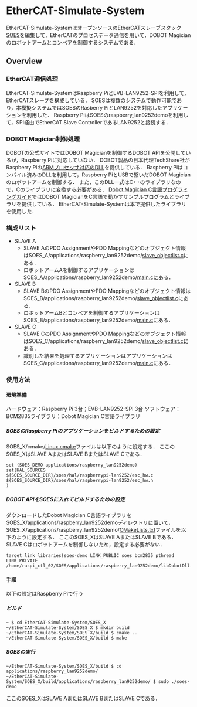 # EtherCAT-Simulate-System
EtherCAT-Simulate-SystemはオープンソースのEtherCATスレーブスタック[SOES](https://github.com/OpenEtherCATsociety/SOES "SOES")を編集して，EtherCATのプロセスデータ通信を用いて，DOBOT Magicianのロボットアームとコンベアを制御するシステムである．

## Overview

### EtherCAT通信処理
EtherCAT-Simulate-SystemはRaspberry PiとEVB-LAN9252-SPIを利用して，EtherCATスレーブを構成している．
SOESは複数のシステムで動作可能であり，本模擬システムではSOESのRasberry PiとLAN9252を対応したアプリケーションを利用した．
Raspberry PiはSOESのraspberry_lan9252demoを利用して，SPI経由でEtherCAT Slave ControllerであるLAN9252と接続する．

### DOBOT Magician制御処理
DOBOTの公式サイトではDOBOT Magicianを制御するDOBOT APIを公開しているが，Raspberry Piに対応していない．
DOBOT製品の日本代理TechShare社がRaspberry Piの[ARMプロセッサ対応のDLL](https://techshare.co.jp/faq/dobot/magician/dobotmagician%E3%82%92raspberry-pi%E3%81%A7%E5%8B%95%E3%81%8B%E3%81%97%E3%81%9F%E3%81%84.html "dll")を提供している．
Raspberry Piはコンパイル済みのDLLを利用して，Raspberry PiとUSBで繋いだDOBOT Magicianのロボットアームを制御する．
また，このDLL一式はC++のライブラリなので，Cのライブラリに変換する必要がある．
[Dobot Magician C言語プログラミングガイド](https://www.physical-computing.jp/product/2136 "dobot_c")ではDOBOT MagicianをC言語で動かすサンプルプログラムとライブラリを提供している．
EtherCAT-Simulate-Systemは本で提供したライブラリを使用した．

### 構成リスト
- SLAVE A
  - SLAVE AのPDO AssignmentやPDO Mappingなどのオブジェクト情報はSOES_A/applications/raspberry_lan9252demo/[slave_objectlist.c](https://github.com/akiyama-lab/EtherCAT-Simulate-System/blob/main/SOES_A/applications/raspberry_lan9252demo/slave_objectlist.c "a")にある．
  - ロボットアームAを制御するアプリケーションはSOES_A/applications/raspberry_lan9252demo/[main.c](https://github.com/akiyama-lab/EtherCAT-Simulate-System/blob/main/SOES_A/applications/raspberry_lan9252demo/main.c "a")にある．
- SLAVE B
  - SLAVE BのPDO AssignmentやPDO Mappingなどのオブジェクト情報はSOES_B/applications/raspberry_lan9252demo/[slave_objectlist.c](https://github.com/akiyama-lab/EtherCAT-Simulate-System/blob/main/SOES_B/applications/raspberry_lan9252demo/slave_objectlist.c "b")にある．
  - ロボットアームBとコンベアを制御するアプリケーションはSOES_B/applications/raspberry_lan9252demo/[main.c](https://github.com/akiyama-lab/EtherCAT-Simulate-System/blob/main/SOES_B/applications/raspberry_lan9252demo/main.c "b")にある．
- SLAVE C
    [](色識別pythonスクリプトはSOES_C/build/applications/raspberry_lan9252demo/colorDetect.pyである．)
  - SLAVE CのPDO AssignmentやPDO Mappingなどのオブジェクト情報はSOES_C/applications/raspberry_lan9252demo/[slave_objectlist.c](https://github.com/akiyama-lab/EtherCAT-Simulate-System/blob/main/SOES_C/applications/raspberry_lan9252demo/slave_objectlist.c "c")にある．
  - 識別した結果を処理するアプリケーションはアプリケーションはSOES_C/applications/raspberry_lan9252demo/[main.c](https://github.com/akiyama-lab/EtherCAT-Simulate-System/blob/main/SOES_C/applications/raspberry_lan9252demo/main.c "c")にある．

### 使用方法
#### 環境準備
ハードウェア：Raspberry Pi 3台；EVB-LAN9252-SPI 3台
ソフトウェア：BCM2835ライブラリ；Dobot Magician C言語ライブラリ

##### SOESのRaspberry Piのアプリケーションをビルドするための設定
SOES_X/cmake/[Linux.cmake](https://github.com/akiyama-lab/EtherCAT-Simulate-System/blob/main/SOES_A/cmake/Linux.cmake)ファイルは以下のように設定する．
ここのSOES_XはSLAVE AまたはSLAVE BまたはSLAVE Cである．
```
set (SOES_DEMO applications/raspberry_lan9252demo)
set(HAL_SOURCES
${SOES_SOURCE_DIR}/soes/hal/raspberrypi-lan9252/esc_hw.c
${SOES_SOURCE_DIR}/soes/hal/raspberrypi-lan9252/esc_hw.h
)
```

##### DOBOT APIをSOESに入れてビルドするための設定
ダウンロードしたDobot Magician C言語ライブラリをSOES_X/applications/raspberry_lan9252demoディレクトリに置いて，SOES_X/applications/raspberry_lan9252demo/[CMakeLists.txt](https://github.com/akiyama-lab/EtherCAT-Simulate-System/blob/main/SOES_A/applications/raspberry_lan9252demo/CMakeLists.txt "cmake")ファイルを以下のように設定する．
ここのSOES_XはSLAVE AまたはSLAVE Bである．SLAVE Cはロボットアームを制御しないため，設定する必要がない．

```
target_link_libraries(soes-demo LINK_PUBLIC soes bcm2835 pthread LINK_PRIVATE /home/raspi_ctl_02/SOES/applications/raspberry_lan9252demo/libDobotDll.so)
```

#### 手順
以下の設定はRaspberry Piで行う
##### ビルド
```
~ $ cd EtherCAT-Simulate-System/SOES_X
~/EtherCAT-Simulate-System/SOES_X $ mkdir build
~/EtherCAT-Simulate-System/SOES_X/build $ cmake ..
~/EtherCAT-Simulate-System/SOES_X/build $ make
```

##### SOESの実行
```
~/EtherCAT-Simulate-System/SOES_X/build $ cd applications/raspberry_lan9252demo/
~/EtherCAT-Simulate-System/SOES_X/build/applications/raspberry_lan9252demo/ $ sudo ./soes-demo
```
ここのSOES_XはSLAVE AまたはSLAVE BまたはSLAVE Cである．

